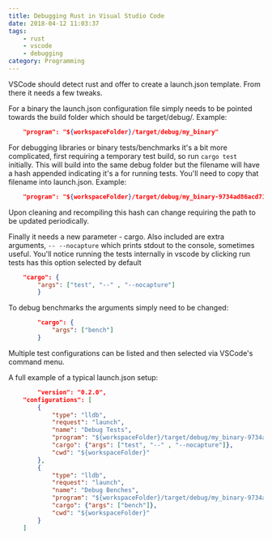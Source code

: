 ```yaml
---
title: Debugging Rust in Visual Studio Code
date: 2018-04-12 11:03:37
tags:  
    - rust
    - vscode
    - debugging
category: Programming
---
```


VSCode should detect rust and offer to create a launch.json template. From there it needs a few tweaks. 

For a binary the launch.json configuration file simply needs to be pointed towards the build folder which should be target/debug/<your binary>. Example:
```json
    "program": "${workspaceFolder}/target/debug/my_binary"
```
<!--more-->

For debugging libraries or binary tests/benchmarks it's a bit more complicated, first requiring a temporary test build, so run `cargo test` initially. This will build into the same debug folder but the filename will have a hash appended indicating it's a for running tests. You'll need to copy that filename into launch.json.  Example: 
```json
    "program": "${workspaceFolder}/target/debug/my_binary-9734ad86acd71825"
```
Upon cleaning and recompiling this hash can change requiring the path to be updated periodically. 

Finally it needs a new parameter - cargo. Also included are extra arguments, `-- --nocapture` which prints stdout to the console, sometimes useful. You'll notice running the tests internally in vscode by clicking run tests has this option selected by default
```json 
    "cargo": {
        "args": ["test", "--" , "--nocapture"]
        }
```
To debug benchmarks the arguments simply need to be changed:
```json
        "cargo": {
            "args": ["bench"]
        }
```

Multiple test configurations can be listed and then selected via VSCode's command menu. 

A full example of a typical launch.json setup: 
```json
        "version": "0.2.0",
    "configurations": [
        {
            "type": "lldb",
            "request": "launch",
            "name": "Debug Tests",
            "program": "${workspaceFolder}/target/debug/my_binary-9734ad86acd71825",
            "cargo": {"args": ["test", "--" , "--nocapture"]},
            "cwd": "${workspaceFolder}"
        },
        {
            "type": "lldb",
            "request": "launch",
            "name": "Debug Benches",
            "program": "${workspaceFolder}/target/debug/my_binary-9734ad86acd71825",
            "cargo": {"args": ["bench"]},
            "cwd": "${workspaceFolder}"
        }
    ]
```
